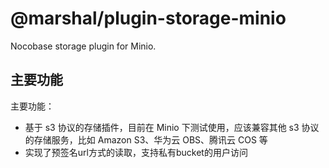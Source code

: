 # @marshal/plugin-storage-minio

Nocobase storage plugin for Minio.

## 主要功能

主要功能：

- 基于 s3 协议的存储插件，目前在 Minio 下测试使用，应该兼容其他 s3 协议的存储服务，比如 Amazon S3、华为云 OBS、腾讯云 COS 等
- 实现了预签名url方式的读取，支持私有bucket的用户访问